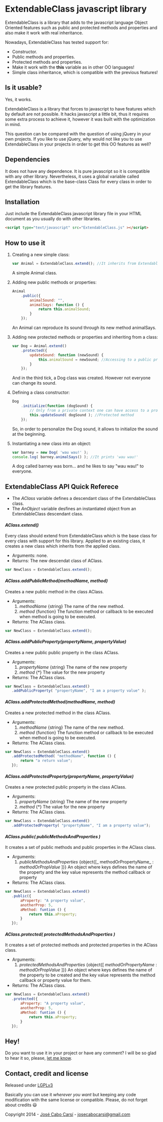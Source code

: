 ExtendableClass javascript library
==================================
ExtendableClass is a library that adds to the javascript language Object Oriented features such as public and protected methods and properties and also make it work with real inheritance.

Nowadays, ExtendableClass has tested support for:
 - Constructor.
 - Public methods and properties.
 - Protected methods and properties.
 - Make it work with the **this** variable as in other OO languages!
 - Simple class inheritance, which is compatible with the previous features!

Is it usable?
-------------
Yes, it works.

ExtendableClass is a library that forces to javascript to have features which by default are not possible. It hacks javascript a little bit, thus it requires some extra process to achieve it, however it was built with the optimization in mind.

This question can be compared with the question of using jQuery in your own projects. If you like to use jQuery, why would not like you to use ExtendableClass in your projects in order to get this OO features as well?

Dependencies
------------
It does not have any dependence. It is pure javascript so it is compatible with any other library. Nevertheless, it uses a global variable called ExtendableClass which is the base-class Class for every class in order to get the library features.

Installation
------------
Just include the ExtendableClass javascript library file in your HTML document as you usually do with other libraries.

```html
<script type="text/javascript" src="ExtendableClass.js" ></script>
```

How to use it
-------------
1. Creating a new simple class:

	```javascript
	var Animal = ExtendableClass.extend(); //It inherits from ExtendableClass base-class.
	```
	
	A simple Animal class.

2. Adding new public methods or properties:

	```javascript
	Animal
		.public({
			animalSound: "",
			animalSays: function () {
				return this.animalSound;
			}
		});
	```
	
	An Animal can reproduce its sound through its new method animalSays.

3. Adding new protected methods or properties and inheriting from a class:

	```javascript
	var Dog = Animal.extend()
		.protected({
			updateSound: function (newSound) {
				this.animalSound = newSound; //Accessing to a public property from the private context.
			}
		});
	```
	
	And in the third tick, a Dog class was created. However not everyone can change its sound.
	
4. Defining a class constructor:

	```javascript
	Dog
		.initialize(function (dogSound) {
			// Only from a private context one can have access to a protected method/property.
			this.updateSound( dogSound ); //Protected method
		});
	```
	
	So, in order to personalize the Dog sound, it allows to initialize the sound at the beginning.

5. Instantiating a new class into an object:

	```javascript
	var barney = new Dog( 'wau wau!' );
	console.log( barney.animalSays() ); //It prints 'wau wau!'
	```
	
	A dog called barney was born... and he likes to say "wau wau!" to everyone.

## ExtendableClass API Quick Referece
 - The _AClass_ variable defines a descendant class of the ExtendableClass class.
 - The _AnObject_ variable desfines an instantiated object from an ExtendableClass descendant class.

#### _AClass.extend()_
Every class should extend from ExtendableClass which is the base class for every class with support for this library. Applied to an existing class, it creates a new class which inherits from the applied class.

 * Arguments: none.
 * Returns: The new descendat class of AClass.

```javascript
var NewClass = ExtendableClass.extend();
```

#### _AClass.addPublicMethod(methodName, method)_
Creates a new public method in the class AClass.
 * Arguments:
    1. _methodName_ {string} The name of the new method.
    2. _method_ {function} The function method or callback to be executed when method is going to be executed.
 * Returns: The AClass class.

 ```javascript
 var NewClass = ExtendableClass.extend();
 ```

#### _AClass.addPublicProperty(propertyName, propertyValue)_
Creates a new public public property in the class AClass.
 * Arguments:
    1. _propertyName_ {string} The name of the new property
    2. _method_ {*} The value for the new property
 * Returns: The AClass class.

 ```javascript
 var NewClass = ExtendableClass.extend()
 	.addPublicProperty( "propertyName", "I am a property value" );
 ```

#### _AClass.addProtectedMethod(methodName, method)_
Creates a new protected method in the class AClass.
 * Arguments:
    1. _methodName_ {string} The name of the new method.
    2. _method_ {function} The function method or callback to be executed when method is going to be executed.
 * Returns: The AClass class.

 ```javascript
 var NewClass = ExtendableClass.extend()
 	.addProtectedMethod( "methodName", function () {
 		return "a return value";
 	});
 ```

#### _AClass.addProtectedProperty(propertyName, propertyValue)_
Creates a new protected public property in the class AClass.
 * Arguments:
    1. _propertyName_ {string} The name of the new property
    2. _method_ {*} The value for the new property
 * Returns: The AClass class.

 ```javascript
 var NewClass = ExtendableClass.extend()
 	.addProtectedProperty( "propertyName", "I am a property value");
 ```

#### _AClass.public( publicMethodsAndProperties )_
It creates a set of public methods and public properties in the AClass class.
 * Arguments:
 	1. _publicMethodsAndProperties_ {object{[_ methodOrPropertyName_ : _methodOrPropValue_ ]}} An object where keys defines the name of the property and the key value represents the method callback or property
 * Returns: The AClass class.

 ```javascript
 var NewClass = ExtendableClass.extend()
 	.public({
 		aProperty: "A property value",
 		anotherProp: 5,
 		aMethod: funtion () {
 			return this.aProperty;
 		}
 	});
 ```

#### _AClass.protected( protectedMethodsAndProperties )_
It creates a set of protected methods and protected properties in the AClass class.
 * Arguments:
 	1. _protectedMethodsAndProperties_ {object{[ _methodOrPropertyName_ : _methodOrPropValue_ ]}} An object where keys defines the name of the property to be created and the key value represents the method callback or property value for them.
 * Returns: The AClass class.

 ```javascript
 var NewClass = ExtendableClass.extend()
 	.protected({
 		aProperty: "A property value",
 		anotherProp: 5,
 		aMethod: funtion () {
 			return this.aProperty;
 		}
 	});
 ```

Hey!
----
Do you want to use it in your project or have any comment? I will be so glad to hear it so, please, [let me know](#contacts-credits-and-license).

Contact, credit and license
---------------------------
Released under [LGPLv3]

Basically you can use it *wherever you want* but keeping any code modification with the same license or compatible. Please, do not forget about credits :smiley:

Copyright 2014 - [José Cabo Carsí] - josecabocarsi@gmail.com

[LGPLv3]:http://www.gnu.org/copyleft/lesser.html
[José Cabo Carsí]:https://github.com/Bloodsucker